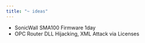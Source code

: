 ```yaml
---
title: "~ ideas"
---
```


* SonicWall SMA100 Firmware 1day
* OPC Router DLL Hijacking, XML Attack via Licenses 


